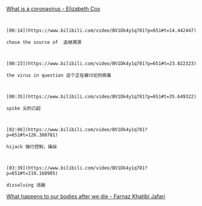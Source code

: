 [What is a coronavirus - Elizabeth Cox](https://www.bilibili.com/video/BV1Dk4y1q781?p=651)

```ad-note


[00:14](https://www.bilibili.com/video/BV1Dk4y1q781?p=651#t=14.442447)

chase the source of  追根溯源

```

```ad-note


[00:23](https://www.bilibili.com/video/BV1Dk4y1q781?p=651#t=23.822323)

the virus in question 这个正在被讨论的病毒

```

```ad-note


[00:35](https://www.bilibili.com/video/BV1Dk4y1q781?p=651#t=35.649322)

spike 尖的凸起

```

```ad-note


[02:06](https://www.bilibili.com/video/BV1Dk4y1q781?p=651#t=126.380781)

hijack 强行控制，操纵

```

```ad-note


[03:39](https://www.bilibili.com/video/BV1Dk4y1q781?p=651#t=219.160905)

dissolving 消融

```

[What happens to our bodies after we die - Farnaz Khatibi Jafari](https://www.bilibili.com/video/BV1Dk4y1q781?p=652)